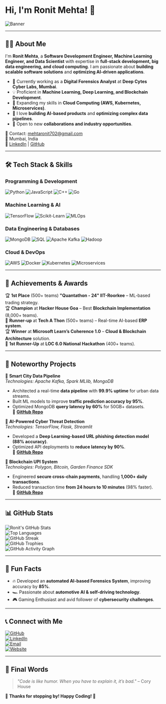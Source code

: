 # Hi, I'm Ronit Mehta! 🚀  

![Banner](https://raw.githubusercontent.com/durgeshsamariya/awesome-github-profile-readme-templates/master/templates/Art/banner.png)

---

## 🧑‍💻 About Me
I'm **Ronit Mehta**, a **Software Development Engineer, Machine Learning Engineer, and Data Scientist** with expertise in **full-stack development, big data engineering, and cloud computing**. I am passionate about **building scalable software solutions** and **optimizing AI-driven applications**.

- 🎯 Currently working as a **Digital Forensics Analyst** at **Deep Cytes Cyber Labs, Mumbai**.
- 💡 Proficient in **Machine Learning, Deep Learning, and Blockchain Development**.
- 🌱 Expanding my skills in **Cloud Computing (AWS, Kubernetes, Microservices)**.
- 🚀 I love **building AI-based products** and **optimizing complex data pipelines**.
- 💼 Open to new **collaborations and industry opportunities**.

📧 Contact: [mehtaronit702@gmail.com](mailto:mehtaronit702@gmail.com)  
📍 Mumbai, India  
🔗 [LinkedIn](https://linkedin.com/in/ronitmehta26) | [GitHub](https://github.com/Ronit26Mehta)



---

## 🛠️ Tech Stack & Skills

### Programming & Development
![Python](https://img.shields.io/badge/Python-3776AB?style=flat-square&logo=python)
![JavaScript](https://img.shields.io/badge/JavaScript-F7DF1E?style=flat-square&logo=javascript)
![C++](https://img.shields.io/badge/C++-00599C?style=flat-square&logo=c%2B%2B)
![Go](https://img.shields.io/badge/Go-00ADD8?style=flat-square&logo=go)

### Machine Learning & AI
![TensorFlow](https://img.shields.io/badge/TensorFlow-FF6F00?style=flat-square&logo=tensorflow)
![Scikit-Learn](https://img.shields.io/badge/Scikit_Learn-F7931E?style=flat-square&logo=scikit-learn)
![MLOps](https://img.shields.io/badge/MLOps-0078D6?style=flat-square&logo=azure-devops)

### Data Engineering & Databases
![MongoDB](https://img.shields.io/badge/MongoDB-4EA94B?style=flat-square&logo=mongodb)
![SQL](https://img.shields.io/badge/SQL-4479A1?style=flat-square&logo=mysql)
![Apache Kafka](https://img.shields.io/badge/Kafka-231F20?style=flat-square&logo=apache-kafka)
![Hadoop](https://img.shields.io/badge/Hadoop-66CCFF?style=flat-square&logo=apache-hadoop)

### Cloud & DevOps
![AWS](https://img.shields.io/badge/AWS-232F3E?style=flat-square&logo=amazon-aws)
![Docker](https://img.shields.io/badge/Docker-2496ED?style=flat-square&logo=docker)
![Kubernetes](https://img.shields.io/badge/Kubernetes-326CE5?style=flat-square&logo=kubernetes)
![Microservices](https://img.shields.io/badge/Microservices-FF5733?style=flat-square&logo=linux)

---

## 🌟 Achievements & Awards
🏆 **1st Place** (500+ teams) **"Quantathon - 24" IIT-Roorkee** – ML-based trading strategy.  
🏆 **Champion** at **Hacker House Goa** – Best **Blockchain Implementation** (8,000+ teams).  
🥈 **Runner-up** at **Tech A Thon** (500+ teams) – Real-time AI-based **ERP system**.  
🏆 **Winner** at **Microsoft Learn’s Coherence 1.0** – **Cloud & Blockchain Architecture** solution.  
🥈 **1st Runner-Up** at **LOC 6.0 National Hackathon** (400+ teams).  

---

## 🚀 Noteworthy Projects
🔹 **Smart City Data Pipeline**  
*Technologies: Apache Kafka, Spark MLlib, MongoDB*  
- Architected a real-time **data pipeline** with **99.9% uptime** for urban data streams.  
- Built ML models to improve **traffic prediction accuracy by 95%**.  
- Optimized MongoDB **query latency by 60%** for 50GB+ datasets.  
📌 **[GitHub Repo](https://github.com/Ronit26Mehta/smart-city-data-pipeline)**  

🔹 **AI-Powered Cyber Threat Detection**  
*Technologies: TensorFlow, Flask, Streamlit*  
- Developed a **Deep Learning-based URL phishing detection model (88% accuracy)**.  
- Optimized API deployments to **reduce latency by 90%**.  
📌 **[GitHub Repo](https://github.com/Ronit26Mehta/ai-cyber-threat-detection)**  

🔹 **Blockchain UPI System**  
*Technologies: Polygon, Bitcoin, Garden Finance SDK*  
- Engineered **secure cross-chain payments**, handling **1,000+ daily transactions**.  
- Reduced transaction time **from 24 hours to 10 minutes** (98% faster).  
📌 **[GitHub Repo](https://github.com/Ronit26Mehta/blockchain-upi-system)**  



---

## 📊 GitHub Stats
![Ronit's GitHub Stats](https://github-readme-stats.vercel.app/api?username=Ronit26Mehta&show_icons=true&theme=radical)  
![Top Languages](https://github-readme-stats.vercel.app/api/top-langs/?username=Ronit26Mehta&layout=compact&theme=radical)  
![GitHub Streak](https://github-readme-streak-stats.herokuapp.com/?user=Ronit26Mehta&theme=radical)  
![GitHub Trophies](https://github-profile-trophy.vercel.app/?username=Ronit26Mehta&theme=radical&margin-w=15)  
![GitHub Activity Graph](https://github-readme-activity-graph.vercel.app/graph?username=Ronit26Mehta&theme=react-dark)  

---



## 🎯 Fun Facts
- 🔥 Developed an **automated AI-based Forensics System**, improving accuracy by **85%**.  
- 🏎️ Passionate about **automotive AI & self-driving technology**.  
- 🎮 Gaming Enthusiast and avid follower of **cybersecurity challenges**.  

---

## 📞 Connect with Me
[![GitHub](https://img.shields.io/badge/GitHub-Ronit26Mehta-181717?style=for-the-badge&logo=github)](https://github.com/Ronit26Mehta)  
[![LinkedIn](https://img.shields.io/badge/LinkedIn-Connect-blue?style=for-the-badge&logo=linkedin)](https://linkedin.com/in/ronitmehta26)  
[![Email](https://img.shields.io/badge/Email-Contact-orange?style=for-the-badge&logo=gmail)](mailto:mehtaronit702@gmail.com)  
[![Website](https://img.shields.io/badge/Website-Visit-green?style=for-the-badge&logo=google-chrome)](https://ronitmehta.com)

---



## 🚀 Final Words
> *"Code is like humor. When you have to explain it, it’s bad."* – Cory House  

📌 **Thanks for stopping by! Happy Coding! 🚀**
